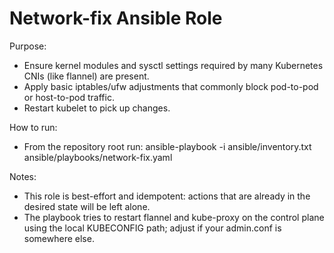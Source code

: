 Network-fix Ansible Role
========================

Purpose:
- Ensure kernel modules and sysctl settings required by many Kubernetes CNIs (like flannel) are present.
- Apply basic iptables/ufw adjustments that commonly block pod-to-pod or host-to-pod traffic.
- Restart kubelet to pick up changes.

How to run:
- From the repository root run: ansible-playbook -i ansible/inventory.txt ansible/playbooks/network-fix.yaml

Notes:
- This role is best-effort and idempotent: actions that are already in the desired state will be left alone.
- The playbook tries to restart flannel and kube-proxy on the control plane using the local KUBECONFIG path; adjust if your admin.conf is somewhere else.
